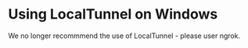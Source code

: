 Using LocalTunnel on Windows
==============================

We no longer recommmend the use of LocalTunnel - please user ngrok.

